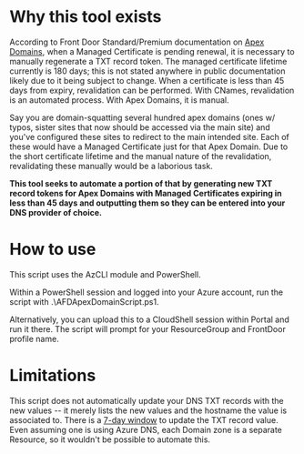 # Why this tool exists
According to Front Door Standard/Premium documentation on [Apex Domains](https://learn.microsoft.com/en-us/azure/frontdoor/apex-domain#azure-front-door-managed-tls-certificate-rotation), when a Managed Certificate is pending renewal, it is necessary to manually regenerate a TXT record token. The managed certificate lifetime currently is 180 days; this is not stated anywhere in public documentation likely due to it being subject to change. When a certificate is less than 45 days from expiry, revalidation can be performed. With CNames, revalidation is an automated process. With Apex Domains, it is manual.

Say you are domain-squatting several hundred apex domains (ones w/ typos, sister sites that now should be accessed via the main site) and you've configured these sites to redirect to the main intended site. Each of these would have a Managed Certificate just for that Apex Domain. Due to the short certificate lifetime and the manual nature of the revalidation, revalidating these manually would be a laborious task.

**This tool seeks to automate a portion of that by generating new TXT record tokens for Apex Domains with Managed Certificates expiring in less than 45 days and outputting them so they can be entered into your DNS provider of choice.**
# How to use
This script uses the AzCLI module and PowerShell.

Within a PowerShell session and logged into your Azure account, run the script with .\AFDApexDomainScript.ps1.

Alternatively, you can upload this to a CloudShell session within Portal and run it there. The script will prompt for your ResourceGroup and FrontDoor profile name.

# Limitations
This script does not automatically update your DNS TXT records with the new values -- it merely lists the new values and the hostname the value is associated to. There is a [7-day window](https://learn.microsoft.com/en-us/azure/frontdoor/domain#:~:text=The%20TXT%20record%20wasn%27t%20added%20to%20your%20DNS%20provider%20within%20seven%20days%2C%20or%20an%20invalid%20DNS%20TXT%20record%20was%20added.) to update the TXT record value. Even assuming one is using Azure DNS, each Domain zone is a separate Resource, so it wouldn't be possible to automate this.
